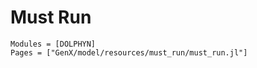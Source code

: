 # Must Run
```@autodocs
Modules = [DOLPHYN]
Pages = ["GenX/model/resources/must_run/must_run.jl"]
```